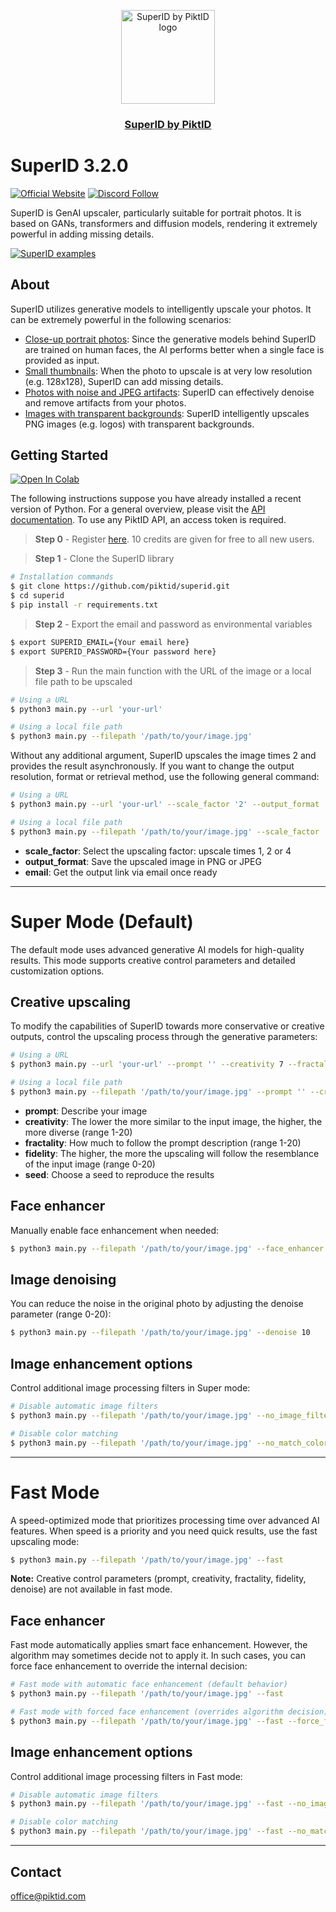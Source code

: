 <p align="center">
  <img src="https://studio.piktid.com/logo.svg" alt="SuperID by PiktID logo" width="150">
  </br>
  <h3 align="center"><a href="[https://studio.piktid.com](https://studio.piktid.com)">SuperID by PiktID</a></h3>
</p>


# SuperID 3.2.0
[![Official Website](https://img.shields.io/badge/Official%20Website-piktid.com-blue?style=flat&logo=world&logoColor=white)](https://piktid.com)
[![Discord Follow](https://dcbadge.vercel.app/api/server/FJU39e9Z4P?style=flat)](https://discord.com/invite/FJU39e9Z4P)

SuperID is GenAI upscaler, particularly suitable for portrait photos. 
It is based on GANs, transformers and diffusion models, rendering it extremely powerful in adding missing details.

[![SuperID examples](http://i3.ytimg.com/vi/0UKFPpC50m0/hqdefault.jpg)](https://www.youtube.com/watch?v=0UKFPpC50m0)


## About
SuperID utilizes generative models to intelligently upscale your photos. It can be extremely powerful in the following scenarios:

- <ins>Close-up portrait photos</ins>: Since the generative models behind SuperID are trained on human faces, the AI performs better when a single face is provided as input.
- <ins>Small thumbnails</ins>: When the photo to upscale is at very low resolution (e.g. 128x128), SuperID can add missing details. 
- <ins>Photos with noise and JPEG artifacts</ins>: SuperID can effectively denoise and remove artifacts from your photos.
- <ins>Images with transparent backgrounds</ins>: SuperID intelligently upscales PNG images (e.g. logos) with transparent backgrounds.

## Getting Started
<a target="_blank" href="https://colab.research.google.com/drive/1DBjyDcwrZBzFPFCDjRnmNHBt2mEqxW6D?usp=sharing">
  <img src="https://colab.research.google.com/assets/colab-badge.svg" alt="Open In Colab"/>
</a>

The following instructions suppose you have already installed a recent version of Python. For a general overview, please visit the <a href="https://api.piktid.com/docs">API documentation</a>.
To use any PiktID API, an access token is required. 

> **Step 0** - Register <a href="https://studio.piktid.com">here</a>. 10 credits are given for free to all new users.

> **Step 1** - Clone the SuperID library
```bash
# Installation commands
$ git clone https://github.com/piktid/superid.git
$ cd superid
$ pip install -r requirements.txt
```

> **Step 2** - Export the email and password as environmental variables
```bash
$ export SUPERID_EMAIL={Your email here}
$ export SUPERID_PASSWORD={Your password here}
```

> **Step 3** - Run the main function with the URL of the image or a local file path to be upscaled
```bash
# Using a URL
$ python3 main.py --url 'your-url'

# Using a local file path
$ python3 main.py --filepath '/path/to/your/image.jpg'
```

Without any additional argument, SuperID upscales the image times 2 and provides the result asynchronously. 
If you want to change the output resolution, format or retrieval method, use the following general command:

```bash
# Using a URL
$ python3 main.py --url 'your-url' --scale_factor '2' --output_format 'PNG' --email

# Using a local file path
$ python3 main.py --filepath '/path/to/your/image.jpg' --scale_factor '2' --output_format 'PNG' --email
```

- **scale_factor**: Select the upscaling factor: upscale times 1, 2 or 4
- **output_format**: Save the upscaled image in PNG or JPEG
- **email**: Get the output link via email once ready

---

# Super Mode (Default)

The default mode uses advanced generative AI models for high-quality results. This mode supports creative control parameters and detailed customization options.

## Creative upscaling
To modify the capabilities of SuperID towards more conservative or creative outputs, control the upscaling process through the generative parameters:

```bash
# Using a URL
$ python3 main.py --url 'your-url' --prompt '' --creativity 7 --fractality 3 --fidelity 5 --seed 0

# Using a local file path
$ python3 main.py --filepath '/path/to/your/image.jpg' --prompt '' --creativity 7 --fractality 3 --fidelity 5 --seed 0
```

- **prompt**: Describe your image
- **creativity**: The lower the more similar to the input image, the higher, the more diverse (range 1-20)
- **fractality**: How much to follow the prompt description (range 1-20)
- **fidelity**: The higher, the more the upscaling will follow the resemblance of the input image (range 0-20)
- **seed**: Choose a seed to reproduce the results

## Face enhancer
Manually enable face enhancement when needed:

```bash
$ python3 main.py --filepath '/path/to/your/image.jpg' --face_enhancer
```

## Image denoising
You can reduce the noise in the original photo by adjusting the denoise parameter (range 0-20):

```bash
$ python3 main.py --filepath '/path/to/your/image.jpg' --denoise 10
```

## Image enhancement options
Control additional image processing filters in Super mode:

```bash
# Disable automatic image filters
$ python3 main.py --filepath '/path/to/your/image.jpg' --no_image_filters

# Disable color matching
$ python3 main.py --filepath '/path/to/your/image.jpg' --no_match_colors
```

---

# Fast Mode

A speed-optimized mode that prioritizes processing time over advanced AI features. When speed is a priority and you need quick results, use the fast upscaling mode:

```bash
$ python3 main.py --filepath '/path/to/your/image.jpg' --fast
```

**Note:** Creative control parameters (prompt, creativity, fractality, fidelity, denoise) are not available in fast mode.

## Face enhancer
Fast mode automatically applies smart face enhancement. However, the algorithm may sometimes decide not to apply it. In such cases, you can force face enhancement to override the internal decision:

```bash
# Fast mode with automatic face enhancement (default behavior)
$ python3 main.py --filepath '/path/to/your/image.jpg' --fast

# Fast mode with forced face enhancement (overrides algorithm decision)
$ python3 main.py --filepath '/path/to/your/image.jpg' --fast --force_face_enhancer
```

## Image enhancement options
Control additional image processing filters in Fast mode:

```bash
# Disable automatic image filters
$ python3 main.py --filepath '/path/to/your/image.jpg' --fast --no_image_filters

# Disable color matching
$ python3 main.py --filepath '/path/to/your/image.jpg' --fast --no_match_colors
```

---

## Contact
office@piktid.com

